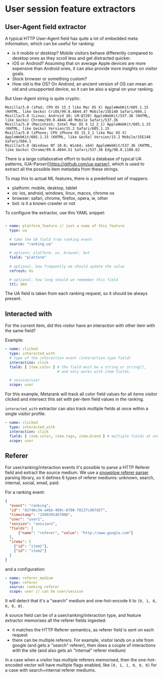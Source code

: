 # User session feature extractors

## User-Agent field extractor

A typical HTTP User-Agent field has quite a lot of embedded meta information, which can be useful for ranking:
* is it mobile or desktop? Mobile visitors behave differently compared to desktop ones as they scroll less and
  get distracted quicker. 
* iOS or Android? Assuming that on average Apple devices are more expensive than Android ones, it can also 
  provide more insights on visitor goals.
* Stock browser or something custom?
* How old is the OS? On Android, an ancient version of OS can mean an old and unsupported device, so it can be also
  a signal on your ranking.

But User-Agent string is quite cryptic:
```
Mozilla/5.0 (iPad; CPU OS 15_3 like Mac OS X) AppleWebKit/605.1.15 (KHTML, like Gecko) CriOS/99.0.4844.47 Mobile/15E148 Safari/604.1
Mozilla/5.0 (Linux; Android 10; LM-Q720) AppleWebKit/537.36 (KHTML, like Gecko) Chrome/99.0.4844.48 Mobile Safari/537.36
Mozilla/5.0 (Macintosh; Intel Mac OS X 12_2_1) AppleWebKit/605.1.15 (KHTML, like Gecko) Version/15.2 Safari/605.1.15
Mozilla/5.0 (iPhone; CPU iPhone OS 15_3_1 like Mac OS X) AppleWebKit/605.1.15 (KHTML, like Gecko) Version/15.2 Mobile/15E148 Safari/604.1
Mozilla/5.0 (Windows NT 10.0; Win64; x64) AppleWebKit/537.36 (KHTML, like Gecko) Chrome/99.0.4844.51 Safari/537.36 Edg/98.0.1108.62
```

There is a large collaborative effort to build a database of typical UA patterns, (UA-Parser)[https://github.com/ua-parser],
which is used to extract all the possible item metadata from these strings. 

To map this to actual ML features, there is a predefined set of mappers:
* platform: mobile, desktop, tablet
* os: ios, android, windows, linux, macos, chrome os
* browser: safari, chrome, firefox, opera, ie, other
* bot: is it a known crawler or not

To configure the extractor, use this YAML snippet:
```yaml

- name: platform_feature // just a name of this feature
  type: ua
  
  # take the UA field from ranking event
  source: "ranking.ua"
  
  # options: platform, os, browser, bot
  field: "platform"
  
  # optional, how frequently we should update the value
  refresh: 0s

  # optional, how long should we remember this field
  ttl: 90d
```

The UA field is taken from each ranking request, so it should be always present.

## Interacted with

For the current item, did this visitor have an interaction with other item with the same field?

Example:
```yaml
- name: clicked
  type: interacted_with
  # type of the interaction event (interaction.type field)
  interaction: click
  field: [ item.color ] # the field must be a string or string[], 
                        # and only works with item fields.

  # session/user
  scope: user
```

For this example, Metarank will track all color field values for all items visitor clicked and intersect this set with per-item field values in the ranking.

`interacted_with` extractor can also track multiple fields at once within a single visitor profile:

```yaml
- name: clicked
  type: interacted_with
  interaction: click
  field: [ item.color, item.tags, item.brand ] # multiple fields at once
  scope: user
```

## Referer

For user/ranking/interaction events it's possible to parse a HTTP Referer field and extract the source medium.
We use a [snowplow referer parser](https://s3-eu-west-1.amazonaws.com/snowplow-hosted-assets/third-party/referer-parser/referers-latest.json)
parsing library, so it defines 6 types of referer mediums: unknown, search, internal, social, email, paid.

For a ranking event:
```json
{
  "event": "ranking",
  "id": "81f46c34-a4bb-469c-8708-f8127cd67d27",
  "timestamp": "1599391467000",
  "user": "user1",
  "session": "session1",
  "fields": [
      {"name": "referer", "value": "http://www.google.com"}
  ],
  "items": [
    {"id": "item1"},
    {"id": "item2"} 
  ]
}
```

and a configuration:
```yaml
- name: referer_medium
  type: referer
  source: ranking.referer
  scope: user // can be user/session
```

It will detect that it's a "search" medium and one-hot-encode it to `[0, 1, 0, 0, 0, 0]`.

A source field can be of a user/ranking/interaction type, and feature extractor memorises all the referer fields ingested:
* it matches the HTTP Referer semantics, as referer field is sent on each request
* there can be multiple referers. For example, visitor lands on a site from google (and gets a "search" referer),
  then does a couple of interactions with the site (and also gets an "internal" referer medium)

In a case when a visitor has multiple referers memorised, then the one-hot-encoded vector will have multiple flags enabled,
like `[0, 1, 1, 0, 0, 0]` for a case with search+internal referer mediums.